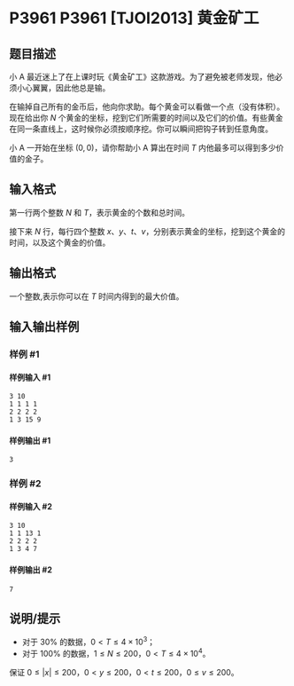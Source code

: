 # P3961 P3961 [TJOI2013] 黄金矿工

## 题目描述

小 A 最近迷上了在上课时玩《黄金矿工》这款游戏。为了避免被老师发现，他必须小心翼翼，因此他总是输。

在输掉自己所有的金币后，他向你求助。每个黄金可以看做一个点（没有体积）。现在给出你 $N$ 个黄金的坐标，挖到它们所需要的时间以及它们的价值。有些黄金在同一条直线上，这时候你必须按顺序挖。你可以瞬间把钩子转到任意角度。

小 A 一开始在坐标 $(0,0)$，请你帮助小 A 算出在时间 $T$ 内他最多可以得到多少价值的金子。

## 输入格式

第一行两个整数 $N$ 和 $T$，表示黄金的个数和总时间。

接下来 $N$ 行，每行四个整数 $x$、$y$、$t$、$v$，分别表示黄金的坐标，挖到这个黄金的时间，以及这个黄金的价值。

## 输出格式

一个整数,表示你可以在 $T$ 时间内得到的最大价值。

## 输入输出样例

### 样例 #1

#### 样例输入 #1

```
3 10
1 1 1 1
2 2 2 2
1 3 15 9
```

#### 样例输出 #1

```
3
```

### 样例 #2

#### 样例输入 #2

```
3 10
1 1 13 1
2 2 2 2
1 3 4 7
```

#### 样例输出 #2

```
7
```

## 说明/提示

- 对于 $30\%$ 的数据，$0<T\le 4\times 10^3$；
- 对于 $100\%$ 的数据，$1\le N\le 200$，$0<T\le 4\times 10^4$。

保证 $0\le|x|\le 200$，$0<y≤200$，$0<t\le 200$，$0\le v\le 200$。
